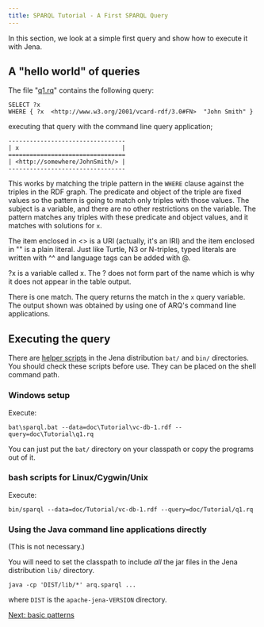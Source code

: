 ```yaml
---
title: SPARQL Tutorial - A First SPARQL Query
---
```


In this section, we look at a simple first query and show how to
execute it with Jena.

## A "hello world" of queries

The file "[q1.rq](sparql_data/q1.rq)" contains the following query:

    SELECT ?x
    WHERE { ?x  <http://www.w3.org/2001/vcard-rdf/3.0#FN>  "John Smith" }

executing that query with the command line query application;

    ---------------------------------
    | x                             |
    =================================
    | <http://somewhere/JohnSmith/> |
    ---------------------------------

This works by matching the triple pattern in the `WHERE` clause
against the triples in the RDF graph. The predicate and object of
the triple are fixed values so the pattern is going to match only
triples with those values. The subject is a variable, and there are
no other restrictions on the variable. The pattern matches any
triples with these predicate and object values, and it matches with
solutions for `x`.

The item enclosed in <\> is a URI (actually, it's an IRI) and the
item enclosed in "" is a plain literal. Just like Turtle, N3 or
N-triples, typed literals are written with \^\^ and language tags
can be added with @.

?x is a variable called x. The ? does not form part of the name
which is why it does not appear in the table output.

There is one match. The query returns the match in the `x` query
variable. The output shown was obtained by using one of ARQ's
command line applications.

## Executing the query

There are [helper scripts](/documentation/query/cmds.html) in the Jena distribution `bat/` and
`bin/` directories.  You should check these scripts before use.  They can be placed on the shell
command path.

### Windows setup

Execute:

    bat\sparql.bat --data=doc\Tutorial\vc-db-1.rdf --query=doc\Tutorial\q1.rq

You can just put the `bat/` directory on your classpath or copy the
programs out of it.

### bash scripts for Linux/Cygwin/Unix

Execute:

    bin/sparql --data=doc/Tutorial/vc-db-1.rdf --query=doc/Tutorial/q1.rq

### Using the Java command line applications directly

(This is not necessary.)

You will need to set the classpath to include *all* the jar files
in the Jena distribution `lib/` directory.

    java -cp 'DIST/lib/*' arq.sparql ...

where `DIST` is the `apache-jena-VERSION` directory.

[Next: basic patterns](sparql_basic_patterns.html)



